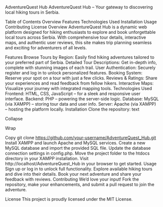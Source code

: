 AdventureQuest Hub
AdventureQuest Hub – Your gateway to discovering local hiking tours in Serbia.

Table of Contents
Overview
Features
Technologies Used
Installation
Usage
Contributing
License
Overview
AdventureQuest Hub is a dynamic web platform designed for hiking enthusiasts to explore and book unforgettable local tours across Serbia. With comprehensive tour details, interactive maps, and authentic user reviews, this site makes trip planning seamless and exciting for adventurers of all levels.

Features
Browse Tours by Region: Easily find hiking adventures tailored to your preferred part of Serbia.
Detailed Tour Descriptions: Get in-depth info, complete with stunning images of each trail.
User Authentication: Securely register and log in to unlock personalized features.
Booking System: Reserve your spot on a tour with just a few clicks.
Reviews & Ratings: Share your experiences and read feedback from fellow hikers.
Interactive Maps: Visualize your journey with integrated mapping tools.
Technologies Used
Frontend: HTML, CSS, JavaScript – for a sleek and responsive user interface.
Backend: PHP – powering the server-side logic.
Database: MySQL (via XAMPP) – storing tour data and user info.
Server: Apache (via XAMPP) – hosting the platform locally.
Installation
Clone the repository:
text

Collapse

Wrap

Copy
git clone https://github.com/your-username/AdventureQuest_Hub.git
Install XAMPP and launch Apache and MySQL services.
Create a new MySQL database and import the provided SQL file.
Update the database connection settings in config.php.
Move the project folder to the htdocs directory in your XAMPP installation.
Visit http://localhost/AdventureQuest_Hub in your browser to get started.
Usage
Sign up or log in to unlock full functionality.
Explore available hiking tours and dive into their details.
Book your next adventure and share your feedback with reviews.
Contributing
We’d love your input! Fork the repository, make your enhancements, and submit a pull request to join the adventure.

License
This project is proudly licensed under the MIT License.
